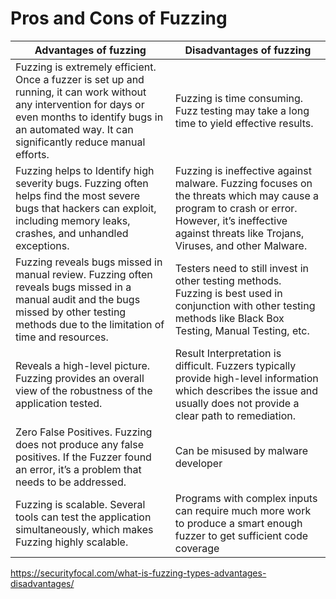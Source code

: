 # Pros and Cons of Fuzzing

|Advantages of fuzzing|Disadvantages of fuzzing|
|---------------------|------------------------|
|Fuzzing is extremely efficient. Once a fuzzer is set up and running, it can work without any intervention for days or even months to identify bugs in an automated way. It can significantly reduce manual efforts.|Fuzzing is time consuming. Fuzz testing may take a long time to yield effective results.|
|Fuzzing helps to Identify high severity bugs. Fuzzing often helps find the most severe bugs that hackers can exploit, including memory leaks, crashes, and unhandled exceptions.|Fuzzing is ineffective against malware. Fuzzing focuses on the threats which may cause a program to crash or error. However, it’s ineffective against threats like Trojans, Viruses, and other Malware.|
|Fuzzing reveals bugs missed in manual review. Fuzzing often reveals bugs missed in a manual audit and the bugs missed by other testing methods due to the limitation of time and resources.|Testers need to still invest in other testing methods. Fuzzing is best used in conjunction with other testing methods like Black Box Testing, Manual Testing, etc.|
|Reveals a high-level picture. Fuzzing provides an overall view of the robustness of the application tested.|Result Interpretation is difficult. Fuzzers typically provide high-level information which describes the issue and usually does not provide a clear path to remediation.|
|Zero False Positives. Fuzzing does not produce any false positives. If the Fuzzer found an error, it’s a problem that needs to be addressed.|Can be misused by malware developer|
|Fuzzing is scalable. Several tools can test the application simultaneously, which makes Fuzzing highly scalable.|Programs with complex inputs can require much more work to produce a smart enough fuzzer to get sufficient code coverage|


https://securityfocal.com/what-is-fuzzing-types-advantages-disadvantages/